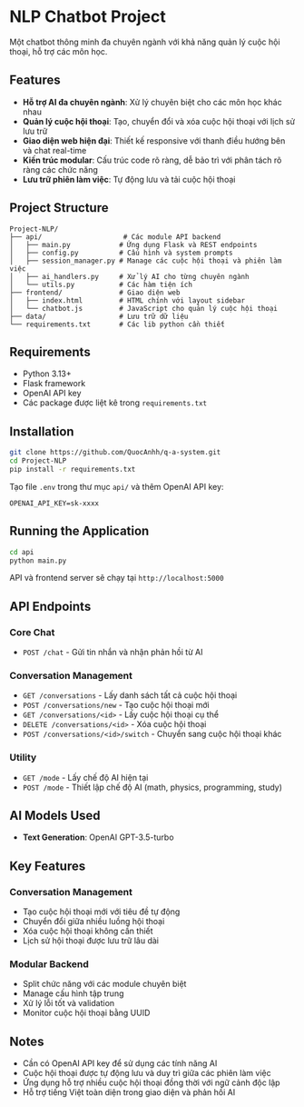 # NLP Chatbot Project

Một chatbot thông minh đa chuyên ngành với khả năng quản lý cuộc hội thoại, hỗ trợ các môn học.

## Features

- **Hỗ trợ AI đa chuyên ngành**: Xử lý chuyên biệt cho các môn học khác nhau
- **Quản lý cuộc hội thoại**: Tạo, chuyển đổi và xóa cuộc hội thoại với lịch sử lưu trữ
- **Giao diện web hiện đại**: Thiết kế responsive với thanh điều hướng bên và chat real-time
- **Kiến trúc modular**: Cấu trúc code rõ ràng, dễ bảo trì với phân tách rõ ràng các chức năng
- **Lưu trữ phiên làm việc**: Tự động lưu và tải cuộc hội thoại

## Project Structure

```
Project-NLP/
├── api/                    # Các module API backend
│   ├── main.py            # Ứng dụng Flask và REST endpoints
│   ├── config.py          # Cấu hình và system prompts
│   ├── session_manager.py # Manage các cuộc hội thoại và phiên làm việc
│   ├── ai_handlers.py     # Xử lý AI cho từng chuyên ngành
│   └── utils.py           # Các hàm tiện ích
├── frontend/              # Giao diện web
│   ├── index.html         # HTML chính với layout sidebar
│   └── chatbot.js         # JavaScript cho quản lý cuộc hội thoại
├── data/                  # Lưu trữ dữ liệu
└── requirements.txt       # Các lib python cần thiết
```

## Requirements

- Python 3.13+
- Flask framework
- OpenAI API key
- Các package được liệt kê trong `requirements.txt`

## Installation

```bash
git clone https://github.com/QuocAnhh/q-a-system.git
cd Project-NLP
pip install -r requirements.txt
```

Tạo file `.env` trong thư mục `api/` và thêm OpenAI API key:
```
OPENAI_API_KEY=sk-xxxx
```

## Running the Application

```bash
cd api
python main.py
```
API và frontend server sẽ chạy tại `http://localhost:5000`


## API Endpoints

### Core Chat
- `POST /chat` - Gửi tin nhắn và nhận phản hồi từ AI

### Conversation Management
- `GET /conversations` - Lấy danh sách tất cả cuộc hội thoại
- `POST /conversations/new` - Tạo cuộc hội thoại mới
- `GET /conversations/<id>` - Lấy cuộc hội thoại cụ thể
- `DELETE /conversations/<id>` - Xóa cuộc hội thoại
- `POST /conversations/<id>/switch` - Chuyển sang cuộc hội thoại khác

### Utility
- `GET /mode` - Lấy chế độ AI hiện tại
- `POST /mode` - Thiết lập chế độ AI (math, physics, programming, study)

## AI Models Used

- **Text Generation**: OpenAI GPT-3.5-turbo 

## Key Features

### Conversation Management
- Tạo cuộc hội thoại mới với tiêu đề tự động
- Chuyển đổi giữa nhiều luồng hội thoại
- Xóa cuộc hội thoại không cần thiết
- Lịch sử hội thoại được lưu trữ lâu dài

### Modular Backend
- Split chức năng với các module chuyên biệt
- Manage cấu hình tập trung
- Xử lý lỗi tốt và validation
- Monitor cuộc hội thoại bằng UUID

## Notes

- Cần có OpenAI API key để sử dụng các tính năng AI
- Cuộc hội thoại được tự động lưu và duy trì giữa các phiên làm việc
- Ứng dụng hỗ trợ nhiều cuộc hội thoại đồng thời với ngữ cảnh độc lập
- Hỗ trợ tiếng Việt toàn diện trong giao diện và phản hồi AI

